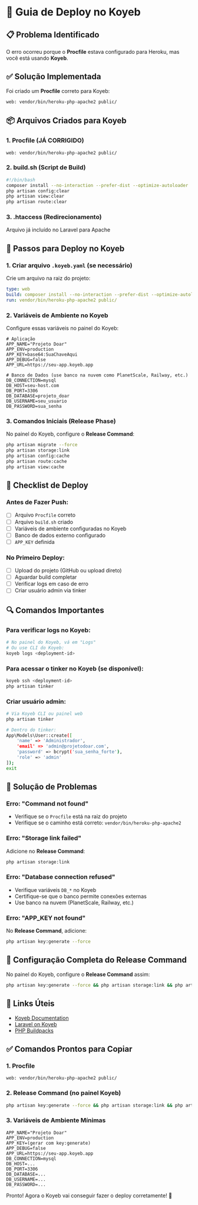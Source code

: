 # 🚀 Guia de Deploy no Koyeb

## 📋 Problema Identificado

O erro ocorreu porque o **Procfile** estava configurado para Heroku, mas você está usando **Koyeb**.

## ✅ Solução Implementada

Foi criado um **Procfile** correto para Koyeb:

```
web: vendor/bin/heroku-php-apache2 public/
```

## 📦 Arquivos Criados para Koyeb

### 1. **Procfile** (JÁ CORRIGIDO)
```
web: vendor/bin/heroku-php-apache2 public/
```

### 2. **build.sh** (Script de Build)
```bash
#!/bin/bash
composer install --no-interaction --prefer-dist --optimize-autoloader
php artisan config:clear
php artisan view:clear
php artisan route:clear
```

### 3. **.htaccess** (Redirecionamento)
Arquivo já incluído no Laravel para Apache

## 🔧 Passos para Deploy no Koyeb

### 1. Criar arquivo `.koyeb.yaml` (se necessário)

Crie um arquivo na raiz do projeto:

```yaml
type: web
build: composer install --no-interaction --prefer-dist --optimize-autoloader && php artisan config:clear && php artisan view:clear && php artisan route:clear
run: vendor/bin/heroku-php-apache2 public/
```

### 2. Variáveis de Ambiente no Koyeb

Configure essas variáveis no painel do Koyeb:

```env
# Aplicação
APP_NAME="Projeto Doar"
APP_ENV=production
APP_KEY=base64:SuaChaveAqui
APP_DEBUG=false
APP_URL=https://seu-app.koyeb.app

# Banco de Dados (use banco na nuvem como PlanetScale, Railway, etc.)
DB_CONNECTION=mysql
DB_HOST=seu-host.com
DB_PORT=3306
DB_DATABASE=projeto_doar
DB_USERNAME=seu_usuario
DB_PASSWORD=sua_senha
```

### 3. Comandos Iniciais (Release Phase)

No painel do Koyeb, configure o **Release Command**:

```bash
php artisan migrate --force
php artisan storage:link
php artisan config:cache
php artisan route:cache
php artisan view:cache
```

## 🎯 Checklist de Deploy

### Antes de Fazer Push:
- [ ] Arquivo `Procfile` correto
- [ ] Arquivo `build.sh` criado
- [ ] Variáveis de ambiente configuradas no Koyeb
- [ ] Banco de dados externo configurado
- [ ] `APP_KEY` definida

### No Primeiro Deploy:
- [ ] Upload do projeto (GitHub ou upload direto)
- [ ] Aguardar build completar
- [ ] Verificar logs em caso de erro
- [ ] Criar usuário admin via tinker

## 🔍 Comandos Importantes

### Para verificar logs no Koyeb:
```bash
# No painel do Koyeb, vá em "Logs"
# Ou use CLI do Koyeb:
koyeb logs <deployment-id>
```

### Para acessar o tinker no Koyeb (se disponível):
```bash
koyeb ssh <deployment-id>
php artisan tinker
```

### Criar usuário admin:
```bash
# Via Koyeb CLI ou painel web
php artisan tinker

# Dentro do tinker:
App\Models\User::create([
    'name' => 'Administrador',
    'email' => 'admin@projetodoar.com',
    'password' => bcrypt('sua_senha_forte'),
    'role' => 'admin'
]);
exit
```

## 🚨 Solução de Problemas

### Erro: "Command not found"
- Verifique se o `Procfile` está na raiz do projeto
- Verifique se o caminho está correto: `vendor/bin/heroku-php-apache2`

### Erro: "Storage link failed"
Adicione no **Release Command**:
```bash
php artisan storage:link
```

### Erro: "Database connection refused"
- Verifique variáveis `DB_*` no Koyeb
- Certifique-se que o banco permite conexões externas
- Use banco na nuvem (PlanetScale, Railway, etc.)

### Erro: "APP_KEY not found"
No **Release Command**, adicione:
```bash
php artisan key:generate --force
```

## 📝 Configuração Completa do Release Command

No painel do Koyeb, configure o **Release Command** assim:

```bash
php artisan key:generate --force && php artisan storage:link && php artisan migrate --force && php artisan config:cache && php artisan route:cache && php artisan view:cache
```

## 🔗 Links Úteis

- [Koyeb Documentation](https://www.koyeb.com/docs)
- [Laravel on Koyeb](https://www.koyeb.com/docs/deploy/deploy-laravel)
- [PHP Buildpacks](https://github.com/heroku/heroku-buildpack-php)

## ✅ Comandos Prontos para Copiar

### 1. Procfile
```
web: vendor/bin/heroku-php-apache2 public/
```

### 2. Release Command (no painel Koyeb)
```bash
php artisan key:generate --force && php artisan storage:link && php artisan migrate --force && php artisan optimize:clear && php artisan config:cache && php artisan route:cache && php artisan view:cache
```

### 3. Variáveis de Ambiente Mínimas
```
APP_NAME="Projeto Doar"
APP_ENV=production
APP_KEY=(gerar com key:generate)
APP_DEBUG=false
APP_URL=https://seu-app.koyeb.app
DB_CONNECTION=mysql
DB_HOST=...
DB_PORT=3306
DB_DATABASE=...
DB_USERNAME=...
DB_PASSWORD=...
```

Pronto! Agora o Koyeb vai conseguir fazer o deploy corretamente! 🎉


